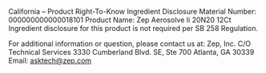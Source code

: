  
 
 
California – Product Right-To-Know Ingredient Disclosure 
Material Number: 000000000000018101 
Product Name: Zep Aerosolve Ii 20N20 12Ct 
Ingredient disclosure for this product is not required per SB 258 Regulation. 
 
For additional information or question, please contact us at: 
Zep, Inc. 
C/O Technical Services 
3330 Cumberland Blvd. SE, Ste 700 
Atlanta, GA 30339 
Email: asktech@zep.com 
 
 
 
 
